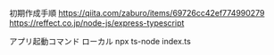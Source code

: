 初期作成手順
https://qiita.com/zaburo/items/69726cc42ef774990279
https://reffect.co.jp/node-js/express-typescript


アプリ起動コマンド
ローカル
npx ts-node index.ts 
